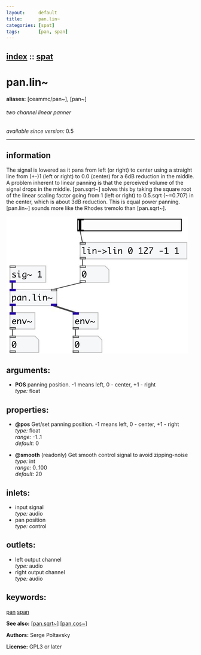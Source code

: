 ```yaml
---
layout:     default
title:      pan.lin~
categories: [spat]
tags:       [pan, span]
---
```

[index](index.html) :: [spat](category_spat.html)
---

# pan.lin~
**aliases:** [ceammc/pan\~], [pan\~]


###### two channel linear panner

*available since version:* 0.5

---


## information
The signal is lowered as it pans from left (or right) to center using a straight line from (+-)1 (left or right) to 0.0 (center) for a 6dB reduction in the middle. A problem inherent to linear panning is that the perceived volume of the signal drops in the middle. [pan.sqrt~] solves this by taking the square root of the linear scaling factor going from 1 (left or right) to 0.5.sqrt (~=0.707) in the center, which is about 3dB reduction. This is equal power panning. [pan.lin~] sounds more like the Rhodes tremolo than [pan.sqrt~].


[![example](../examples/img/pan.lin~.jpg)](../examples/pd/pan.lin~.pd)



## arguments:

* **POS**
panning position. -1 means left, 0 - center, +1 - right<br>
_type:_ float<br>





## properties:

* **@pos** 
Get/set panning position. -1 means left, 0 - center, +1 - right<br>
_type:_ float<br>
_range:_ -1..1<br>
_default:_ 0<br>

* **@smooth** (readonly)
Get smooth control signal to avoid zipping-noise<br>
_type:_ int<br>
_range:_ 0..100<br>
_default:_ 20<br>



## inlets:

* input signal<br>
_type:_ audio
* pan position<br>
_type:_ control



## outlets:

* left output channel<br>
_type:_ audio
* right output channel<br>
_type:_ audio



## keywords:

[pan](keywords/pan.html)
[span](keywords/span.html)



**See also:**
[\[pan.sqrt~\]](pan.sqrt~.html)
[\[pan.cos~\]](pan.cos~.html)




**Authors:** Serge Poltavsky




**License:** GPL3 or later





